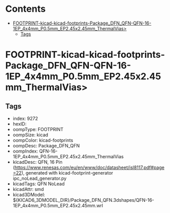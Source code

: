 



Contents
========

* [FOOTPRINT-kicad-kicad-footprints-Package_DFN_QFN-QFN-16-1EP_4x4mm_P0.5mm_EP2.45x2.45mm_ThermalVias>](#footprint-kicad-kicad-footprints-package_dfn_qfn-qfn-16-1ep_4x4mm_p05mm_ep245x245mm_thermalvias)
	* [Tags](#tags)

# FOOTPRINT-kicad-kicad-footprints-Package_DFN_QFN-QFN-16-1EP_4x4mm_P0.5mm_EP2.45x2.45mm_ThermalVias>

## Tags

- index: 9272
- hexID: 
- oompType: FOOTPRINT
- oompSize: kicad
- oompColor: kicad-footprints
- oompDesc: Package_DFN_QFN
- oompIndex: QFN-16-1EP_4x4mm_P0.5mm_EP2.45x2.45mm_ThermalVias
- kicadDesc: QFN, 16 Pin (https://www.renesas.com/eu/en/www/doc/datasheet/isl8117.pdf#page=22), generated with kicad-footprint-generator ipc_noLead_generator.py
- kicadTags: QFN NoLead
- kicadAttr: smd
- kicad3DModel: ${KICAD6_3DMODEL_DIR}/Package_DFN_QFN.3dshapes/QFN-16-1EP_4x4mm_P0.5mm_EP2.45x2.45mm.wrl
